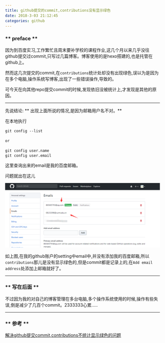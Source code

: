 ```yaml
---
title: github提交的commit,contributions没有显示绿色
date: 2018-3-03 21:12:45
categories: github
---
```


### ** preface **

因为到百度实习,工作繁忙且周末要补学校的课程作业,这几个月以来几乎没往github提交过commit,只写过几篇博客。博客使用的是hexo搭建的,也是托管在github上。

然而这几次提交的commit,在`contributions`统计处却没有出现绿色,误以为是因为在多个电脑,操作系统写博客,出现了一些错误操作,导致的。

可今天在向其他repo提交commit的时候,发现依旧没被统计上,才发现是其他的原因。

****************

先说结论:<span class="under0"> ** 出现上面所说的情况,是因为邮箱用户名不对。** </span >

在本地执行

```
git config --list 

or 

git config user.name
git config user.email
```

这里查询出来的email是我的百度邮箱。

问题就出在这儿

![github账户邮箱](/img/github/the-contributions-of-github-donnot-appear-green/1.png)

如上图,在我的github账户的setting中email中,并没有添加我的百度邮箱,所以`contributions`那儿是没有显示绿色的,但是commit都是记录上的,在`Add email address`处添加上邮箱就好了。

****************

### ** 写在后面 **

不过因为我的对自己的博客管理在多台电脑,多个操作系统使用的时候,操作有些失误,倒是减少了几百个commit。2333333心累.....


****************
### ** 参考 **

[解决github提交commit,contributions不统计显示绿色的问题](http://blog.csdn.net/e62ces0iem/article/details/73441144)

